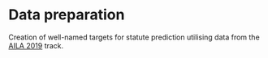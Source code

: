 # Data preparation

Creation of well-named targets for statute prediction utilising data from the [AILA
2019](https://zenodo.org/record/4063986#.X3dBUMIzbX4) track.
